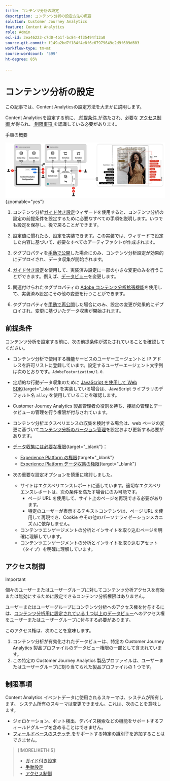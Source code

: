 ```yaml
---
title: コンテンツ分析の設定
description: コンテンツ分析の設定方法の概要
solution: Customer Journey Analytics
feature: Content Analytics
role: Admin
exl-id: 3ea46223-c7d0-4b1f-bc84-4f35494f13a0
source-git-commit: f149a2bd7f184f4e8f6e67979649e2d9f609d603
workflow-type: tm+mt
source-wordcount: '599'
ht-degree: 85%

---
```


# コンテンツ分析の設定

この記事では、Content Analyticsの設定方法を大まかに説明します。

Content Analyticsを設定する前に、[ 前提条件 ](#prerequisites) が満たされ、必要な [ アクセス制御 ](#access-control) が得られ、[ 制限事項 ](#limitations) を認識している必要があります。


手順の概要

![コンテンツ分析の設定](../assets/aca-configuration.svg){zoomable="yes"}

1. コンテンツ分析[ガイド付き設定](guided.md)ウィザードを使用すると、コンテンツ分析の設定の前提条件を設定するために必要なすべての手順を説明します。いつでも設定を保存し、後で戻ることができます。
1. 設定値に慣れたら、設定を実装できます。この実装では、ウィザードで設定した内容に基づいて、必要なすべてのアーティファクトが作成されます。
1. タグプロパティを[手動で公開](manual.md)した場合にのみ、コンテンツ分析設定が効果的にデプロイされ、データ収集が開始されます。

1. [ガイド付き設定](guided.md)を使用して、実装済み設定に一部の小さな変更のみを行うことができます。例えば、[データビュー](/help/data-views/data-views.md)を変更します。
1. 関連付けられたタグプロパティの [Adobe コンテンツ分析拡張機能](https://experienceleague.adobe.com/ja/docs/experience-platform/tags/extensions/client/content-analytics/overview)を使用して、実装済み設定にその他の変更を行うことができます。
1. タグプロパティを[手動で再公開](manual.md)した場合にのみ、設定の変更が効果的にデプロイされ、変更に基づいたデータ収集が開始されます。


## 前提条件

コンテンツ分析を設定する前に、次の前提条件が満たされていることを確認してください。

* コンテンツ分析で使用する機能サービスのユーザーエージェントと IP アドレスを許可リストに登録しています。設定するユーザーエージェント文字列は次のとおりです。<code>AdobeFeaturization/1.0</code>.
* 定期的な行動データ収集のために [JavaScript を使用して Web SDK](https://experienceleague.adobe.com/ja/docs/experience-platform/web-sdk/install/library){target="_blank"} を実装している場合は、JavaScript ライブラリのデフォルト名 <code>alloy</code>  を使用していることを確認します。
* Customer Journey Analytics 製品管理者の役割を持ち、接続の管理とデータビューの管理を行う権限が付与されています。
* コンテンツ分析エクスペリエンスの収集を検討する場合は、web ページの変更に基づいて[コンテンツ分析のバージョン管理](manual.md#versioning)を設定および更新する必要があります。
* [データ収集には必要な権限](https://experienceleague.adobe.com/ja/docs/experience-platform/collection/permissions){target="_blank"}：
   * [Experience Platform の権限](https://experienceleague.adobe.com/ja/docs/experience-platform/collection/permissions#adobe-experience-platform-permissions){target="_blank"}
   * [Experience Platform データ収集の権限](https://experienceleague.adobe.com/ja/docs/experience-platform/collection/permissions#adobe-experience-platform-data-collection-permissions){target="_blank"}
* 次の重要な設定オプションを慎重に検討しました。

   * サイトはエクスペリエンスレポートに適しています。適切なエクスペリエンスレポートは、次の条件を満たす場合にのみ可能です。
      * ページ URL を使用して、サイト上のページを再現できる必要があります。
      * 特定のユーザーが表示するテキストコンテンツは、ページ URL を使用して再現でき、Cookie やその他のパーソナライゼーションメカニズムに依存しません。
   * コンテンツエンゲージメントの分析とインサイトを取り込むページを明確に理解しています。
   * コンテンツエンゲージメントの分析とインサイトを取り込むアセット（タイプ）を明確に理解しています。


## アクセス制御

>[!IMPORTANT]
>
>個々のユーザーまたはユーザーグループに対してコンテンツ分析アクセスを有効または無効にするために設定できるコンテンツ分析権限はありません。
>

ユーザーまたはユーザーグループにコンテンツ分析へのアクセス権を付与するには、[コンテンツ分析用に設定されている 1 つ以上のデータビュー](guided.md#data-view)へのアクセス権をユーザーまたはユーザーグループに付与する必要があります。

このアクセス権は、次のことを意味します。

1. コンテンツ分析が有効化されたデータビューは、特定の Customer Journey Analytics 製品プロファイルのデータビュー権限の一部として含まれています。
1. この特定の Customer Journey Analytics 製品プロファイルは、ユーザーまたはユーザーグループに割り当てられた製品プロファイルの 1 つです。

## 制限事項

Content Analytics イベントデータに使用されるスキーマは、システムが所有します。 システム所有のスキーマは変更できません。これは、次のことを意味します。

* ジオロケーション、ボット検出、デバイス検索などの機能をサポートするフィールドグループを含めることはできません。
* [ フィールドベースのステッチ ](/help/stitching/fbs.md) をサポートする特定の識別子を追加することはできません。

>[!MORELIKETHIS]
>
>* [ガイド付き設定](guided.md)
>* [手動設定](manual.md)
>* [アクセス制御](/help/technotes/access-control.md)
>
